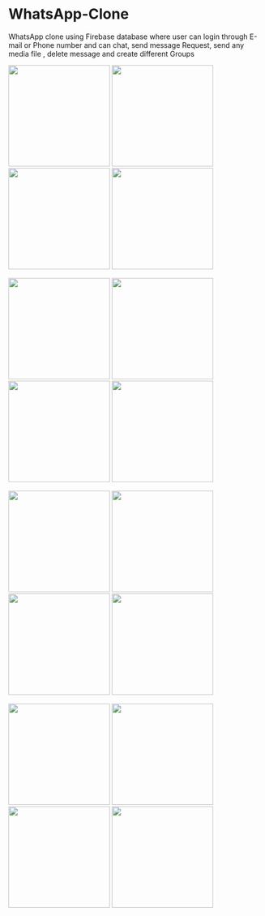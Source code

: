 # WhatsApp-Clone
WhatsApp clone using Firebase database where user can login through E-mail or Phone number and can chat, send message Request, send any media file , delete message and create different Groups

<img src="https://user-images.githubusercontent.com/54056583/102344469-f402e300-3fc1-11eb-99ce-6ca56d8f2722.png" width="200">  <img src="https://user-images.githubusercontent.com/54056583/102346095-5826a680-3fc4-11eb-98b3-1cc81fa04bd6.png" width="200"> <img src="https://user-images.githubusercontent.com/54056583/102347025-d2a3f600-3fc5-11eb-981c-455e933d7ad0.png" width="200"> <img src="https://user-images.githubusercontent.com/54056583/102346835-83f65c00-3fc5-11eb-9e09-eea73eae3373.png" width="200"> 

<img src="https://user-images.githubusercontent.com/54056583/102347102-ee0f0100-3fc5-11eb-8357-4ebc4d9d604d.png" width="200">  <img src="https://user-images.githubusercontent.com/54056583/102347166-03842b00-3fc6-11eb-981f-6b072dd00c02.png" width="200">  <img src="https://user-images.githubusercontent.com/54056583/102347208-139c0a80-3fc6-11eb-94e5-bed567d4ed68.png" width="200">  <img src="https://user-images.githubusercontent.com/54056583/102348004-3f6bc000-3fc7-11eb-842a-e61ce04a17cb.png" width="200">

<img src="https://user-images.githubusercontent.com/54056583/102347846-00d60580-3fc7-11eb-82d9-0c7dc9538001.png" width="200">  <img src="https://user-images.githubusercontent.com/54056583/102347883-0e8b8b00-3fc7-11eb-8585-f1d045050f6e.png" width="200">  <img src="https://user-images.githubusercontent.com/54056583/102347905-151a0280-3fc7-11eb-9dcd-fcb394d64768.png" width="200">  <img src="https://user-images.githubusercontent.com/54056583/102347943-2400b500-3fc7-11eb-878c-96a3333c7dca.png" width="200">

<img src="https://user-images.githubusercontent.com/54056583/102348411-e18ba800-3fc7-11eb-96d7-3c7daf887910.png" width="200">  <img src="https://user-images.githubusercontent.com/54056583/102348426-e3ee0200-3fc7-11eb-95ac-4ecee11d20c7.png" width="200">  <img src="https://user-images.githubusercontent.com/54056583/102348456-f1a38780-3fc7-11eb-86af-799af3644222.png" width="200">   <img src="https://user-images.githubusercontent.com/54056583/102348474-fa945900-3fc7-11eb-8789-35de966a9da0.png" width="200">


